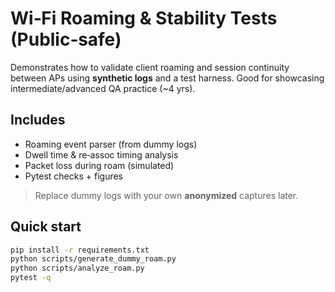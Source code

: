# Wi‑Fi Roaming & Stability Tests (Public‑safe)

Demonstrates how to validate client roaming and session continuity between APs using **synthetic logs** and a test harness.
Good for showcasing intermediate/advanced QA practice (~4 yrs).

## Includes
- Roaming event parser (from dummy logs)
- Dwell time & re‑assoc timing analysis
- Packet loss during roam (simulated)
- Pytest checks + figures

> Replace dummy logs with your own **anonymized** captures later.

## Quick start
```bash
pip install -r requirements.txt
python scripts/generate_dummy_roam.py
python scripts/analyze_roam.py
pytest -q
```
